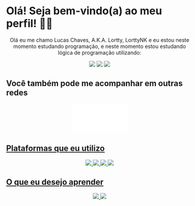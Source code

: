# Olá! Seja bem-vindo(a) ao meu perfil! 😶‍🌫️

<p align="center"> Olá eu me chamo Lucas Chaves, A.K.A. Lortty, LorttyNK e eu estou neste momento estudando programação, e neste momento estou estudando lógica de programação utilizando:</p>
<p align="center">
  <img src="https://cdn.jsdelivr.net/gh/devicons/devicon/icons/javascript/javascript-original.svg" width='150px'/> 
  <img src="https://cdn.jsdelivr.net/gh/devicons/devicon/icons/html5/html5-original-wordmark.svg" width='150px'/> 
  <img src="https://cdn.jsdelivr.net/gh/devicons/devicon/icons/css3/css3-original-wordmark.svg" width='150px'/> 
</p>

## Você também pode me acompanhar em outras redes
<p align="center">
  <a href="https://sites.google.com/view/lorttynk/home"> <img src="https://github.com/LorttyNK/LorttyNK/blob/main/img/LNKsimple%20logo.png?raw=true" width='150px'/>
</p>

## Plataformas que eu utilizo
<p align="center">
<img src="https://cdn.jsdelivr.net/gh/devicons/devicon/icons/windows8/windows8-original.svg" width='100px'/>
<img src="https://cdn.jsdelivr.net/gh/devicons/devicon/icons/android/android-plain.svg" width='100px'/>
<img src="https://cdn.jsdelivr.net/gh/devicons/devicon/icons/vscode/vscode-original.svg" width='100px'/>
<img src="https://cdn.jsdelivr.net/gh/devicons/devicon/icons/gimp/gimp-original.svg" width='100px'/> 
</p>

## O que eu desejo aprender
<p align="center">
<img src="https://cdn.jsdelivr.net/gh/devicons/devicon/icons/python/python-original.svg" width='100px'/>
<img src="https://cdn.jsdelivr.net/gh/devicons/devicon/icons/cplusplus/cplusplus-original.svg" width='100px'/>
</p>
